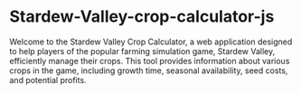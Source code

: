 # Stardew-Valley-crop-calculator-js
Welcome to the Stardew Valley Crop Calculator, a web application designed to help players of the popular farming simulation game, Stardew Valley, efficiently manage their crops. This tool provides information about various crops in the game, including growth time, seasonal availability, seed costs, and potential profits.
